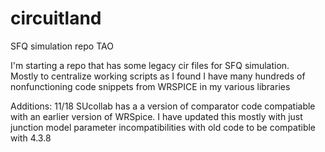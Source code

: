 # circuitland
SFQ simulation repo
TAO

I'm starting a repo that has some legacy cir files for SFQ simulation.  
Mostly to centralize working scripts as I found I have many
hundreds of nonfunctioning code snippets from WRSPICE in my various libraries

Additions:
11/18
SUcollab has a a version of comparator code compatiable with an earlier version of WRSpice.  I have updated this mostly with just junction model parameter incompatibilities with old code to be compatible with 4.3.8 
